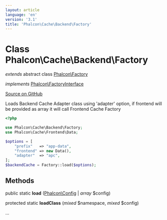 ```yaml
---
layout: article
language: 'en'
version: '3.1'
title: 'Phalcon\Cache\Backend\Factory'
---
```

# Class **Phalcon\Cache\Backend\Factory**

*extends* abstract class [Phalcon\Factory](/3.1/en/api/Phalcon_Factory)

*implements* [Phalcon\FactoryInterface](/3.1/en/api/Phalcon_FactoryInterface)

<a href="https://github.com/phalcon/cphalcon/tree/v3.1.0/phalcon/cache/backend/factory.zep" class="btn btn-default btn-sm">Source on GitHub</a>

Loads Backend Cache Adapter class using 'adapter' option, if frontend will be provided as array it will call Frontend Cache Factory

```php
<?php

use Phalcon\Cache\Backend\Factory;
use Phalcon\Cache\Frontend\Data;

$options = [
    "prefix"   => "app-data",
    "frontend" => new Data(),
    "adapter"  => "apc",
];
$backendCache = Factory::load($options);

```


## Methods
public static  **load** ([Phalcon\Config](/3.1/en/api/Phalcon_Config) | *array* $config)





protected static  **loadClass** (*mixed* $namespace, *mixed* $config)

...



